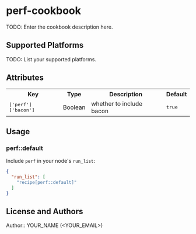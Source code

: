 # perf-cookbook

TODO: Enter the cookbook description here.

## Supported Platforms

TODO: List your supported platforms.

## Attributes

<table>
  <tr>
    <th>Key</th>
    <th>Type</th>
    <th>Description</th>
    <th>Default</th>
  </tr>
  <tr>
    <td><tt>['perf']['bacon']</tt></td>
    <td>Boolean</td>
    <td>whether to include bacon</td>
    <td><tt>true</tt></td>
  </tr>
</table>

## Usage

### perf::default

Include `perf` in your node's `run_list`:

```json
{
  "run_list": [
    "recipe[perf::default]"
  ]
}
```

## License and Authors

Author:: YOUR_NAME (<YOUR_EMAIL>)
